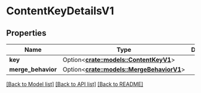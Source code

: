 # ContentKeyDetailsV1

## Properties

Name | Type | Description | Notes
------------ | ------------- | ------------- | -------------
**key** | Option<[**crate::models::ContentKeyV1**](ContentKey_V1.md)> |  | [optional]
**merge_behavior** | Option<[**crate::models::MergeBehaviorV1**](MergeBehavior_V1.md)> |  | [optional]

[[Back to Model list]](../README.md#documentation-for-models) [[Back to API list]](../README.md#documentation-for-api-endpoints) [[Back to README]](../README.md)


